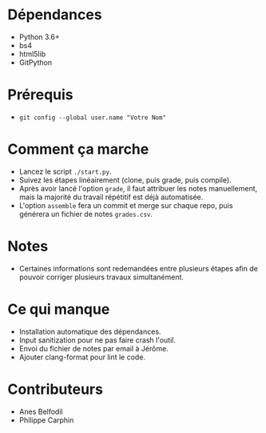 # Dépendances
- Python 3.6+
- bs4
- html5lib
- GitPython

# Prérequis
- `git config --global user.name "Votre Nom"`

# Comment ça marche
- Lancez le script `./start.py`.
- Suivez les étapes linéairement (clone, puis grade, puis compile).
- Après avoir lancé l'option `grade`, il faut attribuer les notes manuellement, mais la majorité du travail 
répétitif est déjà automatisée.
- L'option `assemble` fera un commit et merge sur chaque repo, puis générera un fichier de notes `grades.csv`.

# Notes
- Certaines informations sont redemandées entre plusieurs étapes afin de pouvoir corriger plusieurs travaux simultanément.

# Ce qui manque
- Installation automatique des dépendances.
- Input sanitization pour ne pas faire crash l'outil.
- Envoi du fichier de notes par email à Jérôme.
- Ajouter clang-format pour lint le code.

# Contributeurs
- Anes Belfodil
- Philippe Carphin